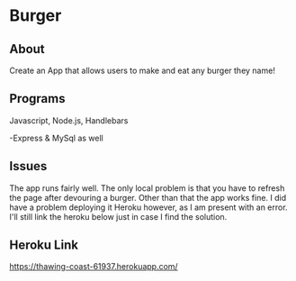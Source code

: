 # Burger

## About

Create an App that allows users to make and eat any burger they name!

## Programs

Javascript, Node.js, Handlebars

-Express & MySql as well

## Issues

The app runs fairly well. The only local problem is that you have to refresh the page after devouring a burger. Other than that the app works fine. I did have a problem deploying it Heroku however, as I am present with an error. I'll still link the heroku below just in case I find the solution. 

## Heroku Link
https://thawing-coast-61937.herokuapp.com/
